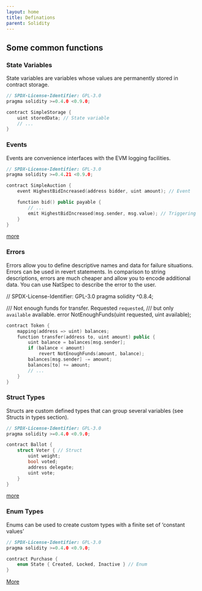 ```yaml
---
layout: home
title: Definations
parent: Solidity
---
```


## Some common functions

### State Variables

State variables are variables whose values are permanently stored in contract storage.
```c++
// SPDX-License-Identifier: GPL-3.0
pragma solidity >=0.4.0 <0.9.0;

contract SimpleStorage {
    uint storedData; // State variable
    // ...
}
```

### Events

Events are convenience interfaces with the EVM logging facilities.
```c++
// SPDX-License-Identifier: GPL-3.0
pragma solidity >=0.4.21 <0.9.0;

contract SimpleAuction {
    event HighestBidIncreased(address bidder, uint amount); // Event

    function bid() public payable {
        // ...
        emit HighestBidIncreased(msg.sender, msg.value); // Triggering event
    }
}
```
[more](https://sonukuldeep.github.io/Solidity/event.html)

### Errors

Errors allow you to define descriptive names and data for failure situations. Errors can be used in revert statements. In comparison to string descriptions, errors are much cheaper and allow you to encode additional data. You can use NatSpec to describe the error to the user.

// SPDX-License-Identifier: GPL-3.0
pragma solidity ^0.8.4;

/// Not enough funds for transfer. Requested `requested`,
/// but only `available` available.
error NotEnoughFunds(uint requested, uint available);
```c++
contract Token {
    mapping(address => uint) balances;
    function transfer(address to, uint amount) public {
        uint balance = balances[msg.sender];
        if (balance < amount)
            revert NotEnoughFunds(amount, balance);
        balances[msg.sender] -= amount;
        balances[to] += amount;
        // ...
    }
}
```

### Struct Types

Structs are custom defined types that can group several variables (see Structs in types section).
```c++
// SPDX-License-Identifier: GPL-3.0
pragma solidity >=0.4.0 <0.9.0;

contract Ballot {
    struct Voter { // Struct
        uint weight;
        bool voted;
        address delegate;
        uint vote;
    }
}
```
[more](https://sonukuldeep.github.io/Solidity/struct.html)

### Enum Types

Enums can be used to create custom types with a finite set of ‘constant values’ 
```c++
// SPDX-License-Identifier: GPL-3.0
pragma solidity >=0.4.0 <0.9.0;

contract Purchase {
    enum State { Created, Locked, Inactive } // Enum
}
```
[More](https://sonukuldeep.github.io/Solidity/enum.html)
